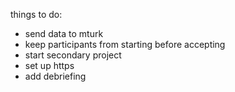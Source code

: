 things to do:

* send data to mturk
* keep participants from starting before accepting
* start secondary project
* set up https
* add debriefing